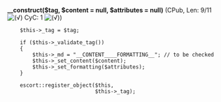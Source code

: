 **__construct($tag, $content = null, $attributes = null)** (CPub, Len: 9/11 ![(&radic;)](https://raw.github.com/TheB3Rt0z/schrimp/master/.inc/img/icon_16x16_green_ok.png "") CyC: 1 ![(&radic;)](https://raw.github.com/TheB3Rt0z/schrimp/master/.inc/img/icon_16x16_green_ok.png ""))  
  
        $this->_tag = $tag;

        if ($this->_validate_tag())
        {
            $this->_md = "__CONTENT____FORMATTING__"; // to be checked
            $this->_set_content($content);
            $this->_set_formatting($attributes);
        }

        escort::register_object($this,
                                $this->_tag);
